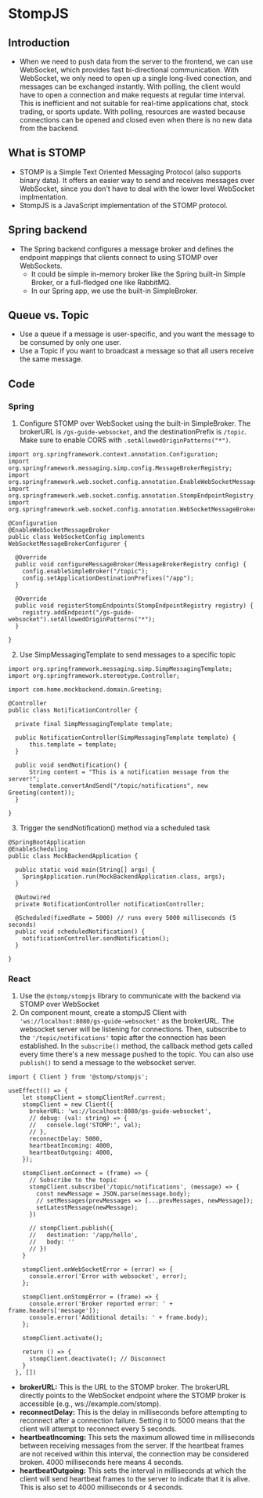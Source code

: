 # StompJS

## Introduction
- When we need to push data from the server to the frontend, we can use WebSocket, which provides fast bi-directional communication. With WebSocket, we only need to open up a single long-lived conection, and messages can be exchanged instantly. With polling, the client would have to open a connection and make requests at regular time interval. This is inefficient and not suitable for real-time applications chat, stock trading, or sports update. With polling, resources are wasted because connections can be opened and closed even when there is no new data from the backend.

## What is STOMP
- STOMP is a Simple Text Oriented Messaging Protocol (also supports binary data). It offers an easier way to send and receives messages over WebSocket, since you don't have to deal with the lower level WebSocket implmentation.
- StompJS is a JavaScript implementation of the STOMP protocol. 

## Spring backend
- The Spring backend configures a message broker and defines the endpoint mappings that clients connect to using STOMP over WebSockets.
  - It could be simple in-memory broker like the Spring built-in Simple Broker, or a full-fledged one like RabbitMQ.
  - In our Spring app, we use the built-in SimpleBroker.

## Queue vs. Topic
- Use a queue if a message is user-specific, and you want the message to be consumed by only one user.
- Use a Topic if you want to broadcast a message so that all users receive the same message.

## Code

### Spring

1. Configure STOMP over WebSocket using the built-in SimpleBroker. The brokerURL is ```/gs-guide-websocket```, and the destinationPrefix is ```/topic```. Make sure to enable CORS with ```.setAllowedOriginPatterns("*")```.
```
import org.springframework.context.annotation.Configuration;
import org.springframework.messaging.simp.config.MessageBrokerRegistry;
import org.springframework.web.socket.config.annotation.EnableWebSocketMessageBroker;
import org.springframework.web.socket.config.annotation.StompEndpointRegistry;
import org.springframework.web.socket.config.annotation.WebSocketMessageBrokerConfigurer;

@Configuration
@EnableWebSocketMessageBroker
public class WebSocketConfig implements WebSocketMessageBrokerConfigurer {

  @Override
  public void configureMessageBroker(MessageBrokerRegistry config) {
    config.enableSimpleBroker("/topic");
    config.setApplicationDestinationPrefixes("/app");
  }

  @Override
  public void registerStompEndpoints(StompEndpointRegistry registry) {
    registry.addEndpoint("/gs-guide-websocket").setAllowedOriginPatterns("*");
  }

}
```

2. Use SimpMessagingTemplate to send messages to a specific topic
```
import org.springframework.messaging.simp.SimpMessagingTemplate;
import org.springframework.stereotype.Controller;

import com.home.mockbackend.domain.Greeting;

@Controller
public class NotificationController {
	
  private final SimpMessagingTemplate template;

  public NotificationController(SimpMessagingTemplate template) {
      this.template = template;
  }
  
  public void sendNotification() {
      String content = "This is a notification message from the server!";
      template.convertAndSend("/topic/notifications", new Greeting(content));
  }

}
```

3. Trigger the sendNotification() method via a scheduled task
```
@SpringBootApplication
@EnableScheduling
public class MockBackendApplication {

  public static void main(String[] args) {
    SpringApplication.run(MockBackendApplication.class, args);
  }

  @Autowired
  private NotificationController notificationController;
  
  @Scheduled(fixedRate = 5000) // runs every 5000 milliseconds (5 seconds)
  public void scheduledNotification() {
    notificationController.sendNotification();
  }

}
```

### React

1. Use the ```@stomp/stompjs``` library to communicate with the backend via STOMP over WebSocket
2. On component mount, create a stompJS Client with ```'ws://localhost:8080/gs-guide-websocket'``` as the brokerURL. The websocket server will be listening for connections. Then, subscribe to the ```'/topic/notifications'``` topic after the connection has been established. In the ```subscribe()``` method, the callback method gets called every time there's a new message pushed to the topic. You can also use ```publish()``` to send a message to the websocket server.
```
import { Client } from '@stomp/stompjs';

useEffect(() => {
    let stompClient = stompClientRef.current;
    stompClient = new Client({
      brokerURL: 'ws://localhost:8080/gs-guide-websocket',
      // debug: (val: string) => {
      //   console.log('STOMP:', val);
      // },
      reconnectDelay: 5000,
      heartbeatIncoming: 4000,
      heartbeatOutgoing: 4000,
    });

    stompClient.onConnect = (frame) => {
      // Subscribe to the topic
      stompClient.subscribe('/topic/notifications', (message) => {
        const newMessage = JSON.parse(message.body);
        // setMessages(prevMessages => [...prevMessages, newMessage]);
        setLatestMessage(newMessage);
      })

      // stompClient.publish({
      //   destination: '/app/hello',
      //   body: ''
      // })
    }

    stompClient.onWebSocketError = (error) => {
      console.error('Error with websocket', error);
    };
    
    stompClient.onStompError = (frame) => {
      console.error('Broker reported error: ' + frame.headers['message']);
      console.error('Additional details: ' + frame.body);
    };

    stompClient.activate();

    return () => {
      stompClient.deactivate(); // Disconnect
    }
  }, [])
```

- **brokerURL:** This is the URL to the STOMP broker. The brokerURL directly points to the WebSocket endpoint where the STOMP broker is accessible (e.g., ws://example.com/stomp).
- **reconnectDelay:** This is the delay in milliseconds before attempting to reconnect after a connection failure. Setting it to 5000 means that the client will attempt to reconnect every 5 seconds.
- **heartbeatIncoming:** This sets the maximum allowed time in milliseconds between receiving messages from the server. If the heartbeat frames are not received within this interval, the connection may be considered broken. 4000 milliseconds here means 4 seconds.
- **heartbeatOutgoing:** This sets the interval in milliseconds at which the client will send heartbeat frames to the server to indicate that it is alive. This is also set to 4000 milliseconds or 4 seconds.
